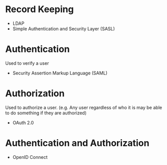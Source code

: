 # Record Keeping
- LDAP
- Simple Authentication and Security Layer (SASL)

# Authentication
Used to verify a user

- Security Assertion Markup Language (SAML)

# Authorization
Used to authorize a user. (e.g. Any user regardless of who it is may be able to do something if they are authorized)

- OAuth 2.0

# Authentication and Authorization
- OpenID Connect